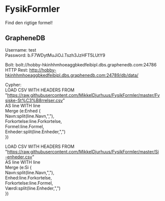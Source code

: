 # FysikFormler
Find den rigtige formel!

## GrapheneDB
Username: test  
Password: b.F7WDytMuJiOJ.Tszh3JzHFT5LUtY9  

Bolt: bolt://hobby-hkinhhmhoeaggbkedfeibipl.dbs.graphenedb.com:24786  
HTTP Rest: http://hobby-hkinhhmhoeaggbkedfeibipl.dbs.graphenedb.com:24789/db/data/  

Cypher:  
LOAD CSV WITH HEADERS FROM "https://raw.githubusercontent.com/MikkelDjurhuus/FysikFormler/master/Fysiske-St%C3%B8rrelser.csv"  
AS line WITH line  
Merge (e:Enhed {  
    Navn:split(line.Navn,","),  
    Forkortelse:line.Forkortelse,  
    Formel:line.Formel,  
    Enheder:split(line.Enheder,",")  
    })

LOAD CSV WITH HEADERS FROM "https://raw.githubusercontent.com/MikkelDjurhuus/FysikFormler/master/Si-enheder.csv"  
AS line WITH line  
Merge (e:Si {  
    Navn:split(line.Navn,","),  
    Enhed:line.Forkortelse,  
    Forkortelse:line.Formel,  
    Værdi:split(line.Enheder,",")  
    })